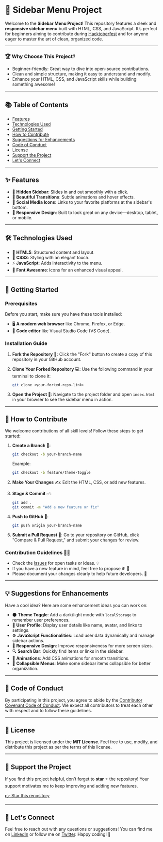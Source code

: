 
# 🎨 **Sidebar Menu Project**

Welcome to the **Sidebar Menu Project**! This repository features a sleek and **responsive sidebar menu** built with HTML, CSS, and JavaScript. It’s perfect for beginners aiming to contribute during [Hacktoberfest](https://hacktoberfest.com/) and for anyone eager to master the art of clean, organized code.

---

### 🏆 **Why Choose This Project?**

- Beginner-friendly: Great way to dive into open-source contributions.
- Clean and simple structure, making it easy to understand and modify.
- Enhance your HTML, CSS, and JavaScript skills while building something awesome!

---

## 📚 **Table of Contents**
- [Features](#features)
- [Technologies Used](#technologies-used)
- [Getting Started](#getting-started)
- [How to Contribute](#how-to-contribute)
- [Suggestions for Enhancements](#suggestions-for-enhancements)
- [Code of Conduct](#code-of-conduct)
- [License](#license)
- [Support the Project](#support-the-project)
- [Let's Connect](#lets-connect)

---

## ✨ **Features**

- 🎯 **Hidden Sidebar**: Slides in and out smoothly with a click.
- 💫 **Beautiful Transitions**: Subtle animations and hover effects.
- 🔗 **Social Media Icons**: Links to your favorite platforms at the sidebar's bottom.
- 📲 **Responsive Design**: Built to look great on any device—desktop, tablet, or mobile.

---

## 🛠️ **Technologies Used**

- 🔧 **HTML5**: Structured content and layout.
- 🎨 **CSS3**: Styling with an elegant touch.
- ⚡ **JavaScript**: Adds interactivity to the menu.
- 🌟 **Font Awesome**: Icons for an enhanced visual appeal.

---

## 🚀 **Getting Started**

### **Prerequisites**

Before you start, make sure you have these tools installed:

- 🖥️ **A modern web browser** like Chrome, Firefox, or Edge.
- 📝 **Code editor** like Visual Studio Code (VS Code).

### **Installation Guide**

1. **Fork the Repository** 🍴: Click the "Fork" button to create a copy of this repository in your GitHub account.
2. **Clone Your Forked Repository** 💻: Use the following command in your terminal to clone it:

   ```bash
   git clone <your-forked-repo-link>
   ```

3. **Open the Project** 🚀: Navigate to the project folder and open `index.html` in your browser to see the sidebar menu in action.

---

## 🤝 **How to Contribute**

We welcome contributions of all skill levels! Follow these steps to get started:

1. **Create a Branch** 🌿:

   ```bash
   git checkout -b your-branch-name
   ```

   Example:

   ```bash
   git checkout -b feature/theme-toggle
   ```

2. **Make Your Changes** ✍️: Edit the HTML, CSS, or add new features.
3. **Stage & Commit** ✅:

   ```bash
   git add .
   git commit -m "Add a new feature or fix"
   ```

4. **Push to GitHub** 🚀:

   ```bash
   git push origin your-branch-name
   ```

5. **Submit a Pull Request** 🔄: Go to your repository on GitHub, click "Compare & Pull Request," and submit your changes for review.

### **Contribution Guidelines** 📜🤗
- Check the [Issues](link-to-your-issues) for open tasks or ideas. 💡
- If you have a new feature in mind, feel free to propose it! 💭
- Please document your changes clearly to help future developers. 📝

---

## 💡 **Suggestions for Enhancements**

Have a cool idea? Here are some enhancement ideas you can work on:

- 🌑 **Theme Toggle**: Add a dark/light mode with `localStorage` to remember user preferences.
- 👤 **User Profile**: Display user details like name, avatar, and links to settings.
- ⚙️ **JavaScript Functionalities**: Load user data dynamically and manage sidebar actions.
- 📐 **Responsive Design**: Improve responsiveness for more screen sizes.
- 🔍 **Search Bar**: Quickly find items or links in the sidebar.
- 🎥 **Animations**: Add CSS animations for smooth transitions.
- 📂 **Collapsible Menus**: Make some sidebar items collapsible for better organization.

---

## 📝 **Code of Conduct**

By participating in this project, you agree to abide by the [Contributor Covenant Code of Conduct](link-to-code-of-conduct). We expect all contributors to treat each other with respect and to follow these guidelines.

---

## 📜 **License**

This project is licensed under the **MIT License**. Feel free to use, modify, and distribute this project as per the terms of this license.

---

## 🌟 **Support the Project**

If you find this project helpful, don’t forget to **star** ⭐ the repository! Your support motivates me to keep improving and adding new features.

[👉 Star this repository](https://github.com/Abhilash107/sidebar)

---

## 👋 **Let's Connect**

Feel free to reach out with any questions or suggestions! You can find me on [LinkedIn](your-linkedin-profile) or follow me on [Twitter](your-twitter-handle). Happy coding! 🎉
